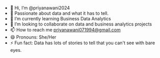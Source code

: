 - 👋 Hi, I’m @priyanawani2024
- 👀 Passionate about data and what it has to tell. 
- 🌱 I’m currently learning Business Data Analytics 
- 💞️ I’m looking to collaborate on data and business analytics projects
- 📫 How to reach me priyanawani071994@gmail.com
- 😄 Pronouns: She/Her
- ⚡ Fun fact: Data has lots of stories to tell that you can't see with bare eyes. 

<!---
priyanawani2024/priyanawani2024 is a ✨ special ✨ repository because its `README.md` (this file) appears on your GitHub profile.
You can click the Preview link to take a look at your changes.
--->
